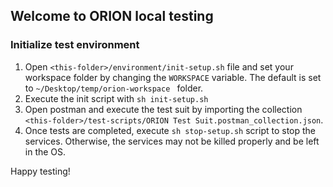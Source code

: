## Welcome to ORION local testing

### Initialize test environment

1. Open `<this-folder>/environment/init-setup.sh` file and set your workspace folder by changing
   the `WORKSPACE` variable. The default is set to `~/Desktop/temp/orion-workspace
   ` folder.
2. Execute the init script with `sh init-setup.sh`
3. Open postman and execute the test suit by importing the collection
   `<this-folder>/test-scripts/ORION Test Suit.postman_collection.json`.
4. Once tests are completed, execute `sh stop-setup.sh` script to stop the services. Otherwise, the
   services may not be killed properly and be left in the OS.

Happy testing!


